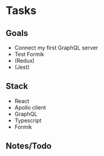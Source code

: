 # Tasks

## Goals

- Connect my first GraphQL server
- Test Formik
- (Redux)
- (Jest)

## Stack

- React
- Apollo client
- GraphQL
- Typescript
- Formik

## Notes/Todo
